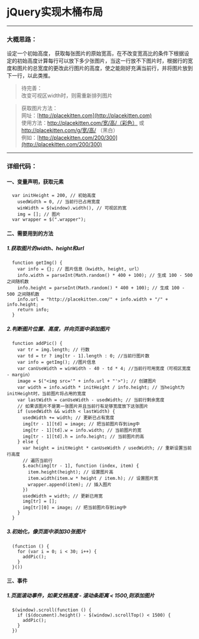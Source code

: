 # jQuery实现木桶布局
---
### 大概思路：
设定一个初始高度，
获取每张图片的原始宽高，在不改变宽高比的条件下根据设定的初始高度计算每行可以放下多少张图片，当这一行放不下图片时，根据行的宽度和图片的总宽度的更改此行图片的高度，使之能刚好充满当前行，并将图片放到下一行，以此类推。

>待完善：  
改变可视区width时，则需重新排列图片

>获取图片方法：  
网址：[http://placekitten.com](http://placekitten.com)  
使用方法：http://placekitten.com/宽/高/（彩色） 或 http://placekitten.com/g/宽/高/ （黑白）  
例如：[http://placekitten.com/200/300](http://placekitten.com/200/300)
---
### 详细代码：
#### 一、变量声明，获取元素
```
  var initHeight = 200, // 初始高度
    usedWidth = 0, // 当前行已占用宽度
    winWidth = $(window).width(), // 可视区的宽
    img = []; // 图片
  var wrapper = $(".wrapper");
```
#### 二、需要用到的方法
##### 1.获取图片的width、height和url
```
  function getImg() {
    var info = {}; // 图片信息（kwidth, height, url）
    info.width = parseInt(Math.random() * 400 + 100); // 生成 100 - 500 之间随机数
    info.height = parseInt(Math.random() * 400 + 100); // 生成 100 - 500 之间随机数
    info.url = "http://placekitten.com/" + info.width + "/" + info.height;
    return info;
  }
```
##### 2.判断图片位置、高度，并向页面中添加图片
```
  function addPic() {
    var tr = img.length; // 行数
    var td = tr ? img[tr - 1].length : 0; //当前行图片数
    var info = getImg(); //图片信息
    var canUseWidth = winWidth - 40 - td * 4; //当前行可用宽度（可视区宽度 - margin）
    image = $("<img src='" + info.url + "'>"); // 创建图片
    var width = info.width * initHeight / info.height; // 当height为initHeight时，当前图片将占用的宽度
    var lastWidth = canUseWidth - usedWidth; // 当前行剩余宽度
    // 如果该图片不是第一张图片并且当前行有足够宽度放下这张图片
    if (usedWidth && width < lastWidth) {
      usedWidth += width; // 更新已占有宽度
      img[tr - 1][td] = image; // 把当前图片存到img中
      img[tr - 1][td].w = info.width; // 当前图片的宽
      img[tr - 1][td].h = info.height; // 当前图片的高
    } else {
      var height = initHeight * canUseWidth / usedWidth; // 重新设置当前行高度
      // 遍历当前行
      $.each(img[tr - 1], function (index, item) {
        item.height(height); // 设置图片高
        item.width(item.w * height / item.h); // 设置图片宽
        wrapper.append(item); // 插入图片
      })
      usedWidth = width; // 更新已用宽
      img[tr] = [];
      img[tr][0] = image; // 把当前图片存到img中
    }
  }
```
##### 3.初始化，像页面中添加30张图片
```
  (function () {
    for (var i = 0; i < 30; i++) {
      addPic();
    }
  }())
```
#### 三、事件
##### 1.页面滚动事件，如果文档高度 - 滚动条距离 < 1500,则添加图片
```
  $(window).scroll(function () {
    if ($(document).height() - $(window).scrollTop() < 1500) {
      addPic();
    }
  })
```
